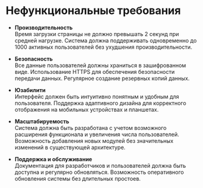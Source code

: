# Нефункциональные требования

- **Производительность**  
Время загрузки страницы не должно превышать 2 секунд при средней нагрузке.
Система должна поддерживать одновременно до 1000 активных пользователей без ухудшения производительности.

- **Безопасность**  
Все данные пользователей должны храниться в зашифрованном виде.
Использование HTTPS для обеспечения безопасности передачи данных.
Регулярное создание резервных копий данных.

- **Юзабилити**  
Интерфейс должен быть интуитивно понятным и удобным для пользователя.
Поддержка адаптивного дизайна для корректного отображения на мобильных устройствах и планшетах.

- **Масштабируемость**  
Система должна быть разработана с учетом возможного расширения функционала и увеличения числа пользователей.
Возможность добавления новых модулей без значительных изменений в существующей архитектуре.

- **Поддержка и обслуживание**  
Документация для разработчиков и пользователей должна быть доступна и регулярно обновляться.
Возможность оперативного обновления системы без длительных простоев.
